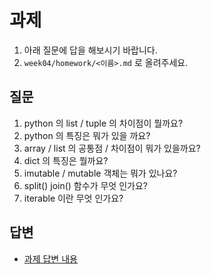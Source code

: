 # 과제

1. 아래 질문에 답을 해보시기 바랍니다.
2. `week04/homework/<이름>.md` 로 올려주세요.

## 질문

1. python 의 list / tuple 의 차이점이 뭘까요?
2. python 의 특징은 뭐가 있을 까요?
3. array / list 의 공통점 / 차이점이 뭐가 있을까요?
4. dict 의 특징은 뭘까요?
5. imutable / mutable 객체는 뭐가 있나요?
6. split() join() 함수가 무엇 인가요?
7. iterable 이란 무엇 인가요?

## 답변

- [과제 답변 내용](./과제-답.md)
